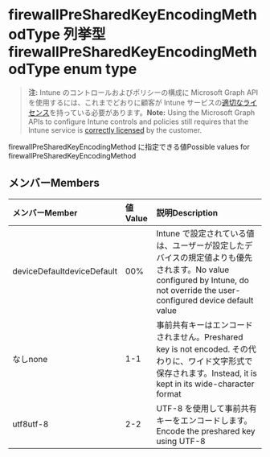 # <a name="firewallpresharedkeyencodingmethodtype-enum-type"></a><span data-ttu-id="ab034-101">firewallPreSharedKeyEncodingMethodType 列挙型</span><span class="sxs-lookup"><span data-stu-id="ab034-101">firewallPreSharedKeyEncodingMethodType enum type</span></span>

> <span data-ttu-id="ab034-102">**注:** Intune のコントロールおよびポリシーの構成に Microsoft Graph API を使用するには、これまでどおりに顧客が Intune サービスの[適切なライセンス](https://go.microsoft.com/fwlink/?linkid=839381)を持っている必要があります。</span><span class="sxs-lookup"><span data-stu-id="ab034-102">**Note:** Using the Microsoft Graph APIs to configure Intune controls and policies still requires that the Intune service is [correctly licensed](https://go.microsoft.com/fwlink/?linkid=839381) by the customer.</span></span>

<span data-ttu-id="ab034-103">firewallPreSharedKeyEncodingMethod に指定できる値</span><span class="sxs-lookup"><span data-stu-id="ab034-103">Possible values for firewallPreSharedKeyEncodingMethod</span></span>
## <a name="members"></a><span data-ttu-id="ab034-104">メンバー</span><span class="sxs-lookup"><span data-stu-id="ab034-104">Members</span></span>
|<span data-ttu-id="ab034-105">メンバー</span><span class="sxs-lookup"><span data-stu-id="ab034-105">Member</span></span>|<span data-ttu-id="ab034-106">値</span><span class="sxs-lookup"><span data-stu-id="ab034-106">Value</span></span>|<span data-ttu-id="ab034-107">説明</span><span class="sxs-lookup"><span data-stu-id="ab034-107">Description</span></span>|
|:---|:---|:---|
|<span data-ttu-id="ab034-108">deviceDefault</span><span class="sxs-lookup"><span data-stu-id="ab034-108">deviceDefault</span></span>|<span data-ttu-id="ab034-109">0</span><span class="sxs-lookup"><span data-stu-id="ab034-109">0%</span></span>|<span data-ttu-id="ab034-110">Intune で設定されている値は、ユーザーが設定したデバイスの規定値よりも優先されます。</span><span class="sxs-lookup"><span data-stu-id="ab034-110">No value configured by Intune, do not override the user-configured device default value</span></span>|
|<span data-ttu-id="ab034-111">なし</span><span class="sxs-lookup"><span data-stu-id="ab034-111">none</span></span>|<span data-ttu-id="ab034-112">1</span><span class="sxs-lookup"><span data-stu-id="ab034-112">-1</span></span>|<span data-ttu-id="ab034-113">事前共有キーはエンコードされません。</span><span class="sxs-lookup"><span data-stu-id="ab034-113">Preshared key is not encoded.</span></span> <span data-ttu-id="ab034-114">その代わりに、ワイド文字形式で保存されます。</span><span class="sxs-lookup"><span data-stu-id="ab034-114">Instead, it is kept in its wide-character format</span></span>|
|<span data-ttu-id="ab034-115">utf8</span><span class="sxs-lookup"><span data-stu-id="ab034-115">utf-8</span></span>|<span data-ttu-id="ab034-116">2</span><span class="sxs-lookup"><span data-stu-id="ab034-116">-2</span></span>|<span data-ttu-id="ab034-117">UTF-8 を使用して事前共有キーをエンコードします。</span><span class="sxs-lookup"><span data-stu-id="ab034-117">Encode the preshared key using UTF-8</span></span>|








